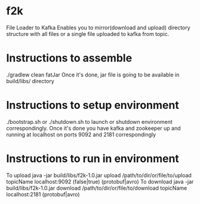 f2k
===

File Loader to Kafka
Enables you to mirror(download and upload) directory structure with all files or a single file uploaded to kafka from topic.

Instructions to assemble
=========================

./gradlew clean fatJar
Once it's done, jar file is going to be available in build/libs/ directory

Instructions to setup environment
=================================

./bootstrap.sh or ./shutdown.sh to launch or shutdown environment correspondingly.
Once it's done you have kafka and zookeeper up and running at localhost on ports 9092 and 2181 correspondingly

Instructions to run in environment
==================================

To upload java -jar build/libs/f2k-1.0.jar upload /path/to/dir/or/file/to/upload topicName localhost:9092 (false|true) (protobuf|avro)
To download java -jar build/libs/f2k-1.0.jar download /path/to/dir/or/file/to/download topicName localhost:2181 (protobuf|avro)